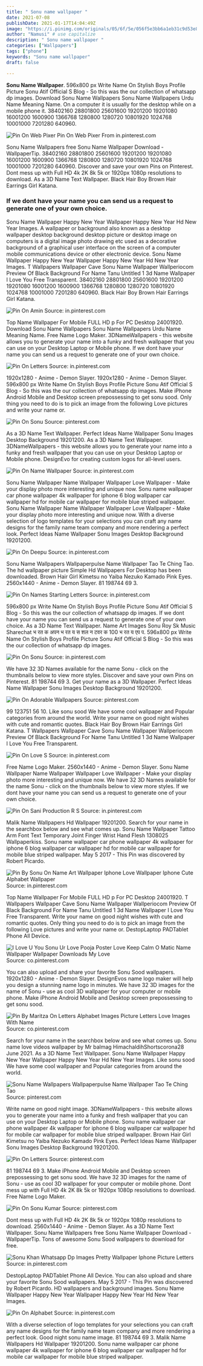 ```yaml
---
title: " Sonu name wallpaper "
date: 2021-07-08
publishDate: 2021-01-17T14:04:49Z
image: "https://i.pinimg.com/originals/05/6f/5e/056f5e3bb6a1eb31c9d53e84929173a0.jpg"
author: "Namusi" # use capitalize
description: " Sonu name wallpaper "
categories: ["Wallpapers"]
tags: ["phone"]
keywords: "Sonu name wallpaper"
draft: false

---
```



**Sonu Name Wallpaper**. 596x800 px Write Name On Stylish Boys Profile Picture Sonu Atif Official S Blog - So this was the our collection of whatsapp dp images. Download Sonu Name Wallpapers Sonu Name Wallpapers Urdu Name Meaning Name. On a computer it is usually for the desktop while on a mobile phone it. 38402160 28801800 25601600 19201200 19201080 16001200 1600900 1366768 1280800 1280720 10801920 1024768 10001000 7201280 640960.

![Pin On Web Pixer](https://i.pinimg.com/originals/6e/71/77/6e71770bc741321b75692aca3606ca1e.png "Pin On Web Pixer")
Pin On Web Pixer From in.pinterest.com


Sonu Name Wallpapers free Sonu Name Wallpaper Download - WallpaperTip. 38402160 28801800 25601600 19201200 19201080 16001200 1600900 1366768 1280800 1280720 10801920 1024768 10001000 7201280 640960. Discover and save your own Pins on Pinterest. Dont mess up with Full HD 4k 2K 8k 5k or 1920px 1080p resolutions to download. As a 3D Name Text Wallpaper. Black Hair Boy Brown Hair Earrings Girl Katana.

### If we dont have your name you can send us a request to generate one of your own choice.

Sonu Name Wallpaper Happy New Year Wallpaper Happy New Year Hd New Year Images. A wallpaper or background also known as a desktop wallpaper desktop background desktop picture or desktop image on computers is a digital image photo drawing etc used as a decorative background of a graphical user interface on the screen of a computer mobile communications device or other electronic device. Sonu Name Wallpaper Happy New Year Wallpaper Happy New Year Hd New Year Images. T Wallpapers Wallpaper Cave Sonu Name Wallpaper Wallperiocom Preview Of Black Background For Name Tanu Untitled 1 3d Name Wallpaper I Love You Free Transparent. 38402160 28801800 25601600 19201200 19201080 16001200 1600900 1366768 1280800 1280720 10801920 1024768 10001000 7201280 640960. Black Hair Boy Brown Hair Earrings Girl Katana.


![Pin On Amin](https://i.pinimg.com/originals/55/d5/ae/55d5ae2c0e6b25c565b562e09409f2ea.jpg "Pin On Amin")
Source: in.pinterest.com

Top Name Wallpaper For Mobile FULL HD p For PC Desktop 24001920. Download Sonu Name Wallpapers Sonu Name Wallpapers Urdu Name Meaning Name. Free Name Logo Maker. 3DNameWallpapers - this website allows you to generate your name into a funky and fresh wallpaper that you can use on your Desktop Laptop or Mobile phone. If we dont have your name you can send us a request to generate one of your own choice.

![Pin On Letters](https://i.pinimg.com/736x/4f/75/85/4f758555b50d318a2481b2c018c34b19.jpg "Pin On Letters")
Source: in.pinterest.com

1920x1280 - Anime - Demon Slayer. 1920x1280 - Anime - Demon Slayer. 596x800 px Write Name On Stylish Boys Profile Picture Sonu Atif Official S Blog - So this was the our collection of whatsapp dp images. Make iPhone Android Mobile and Desktop screen prepossessing to get sonu sood. Only thing you need to do is to pick an image from the following Love pictures and write your name or.

![Pin On Sonu](https://i.pinimg.com/originals/7f/fc/77/7ffc77933306980856cc31209cb140c9.jpg "Pin On Sonu")
Source: pinterest.com

As a 3D Name Text Wallpaper. Perfect Ideas Name Wallpaper Sonu Images Desktop Background 19201200. As a 3D Name Text Wallpaper. 3DNameWallpapers - this website allows you to generate your name into a funky and fresh wallpaper that you can use on your Desktop Laptop or Mobile phone. DesignEvo for creating custom logos for all-level users.

![Pin On Name Wallpaper](https://i.pinimg.com/originals/fc/a7/7f/fca77f0f01af182f14dbd7b4774d0a4c.jpg "Pin On Name Wallpaper")
Source: in.pinterest.com

Sonu Name Wallpaper Name Wallpaper Wallpaper Love Wallpaper - Make your display photo more interesting and unique now. Sonu name wallpaper car phone wallpaper 4k wallpaper for iphone 6 blog wallpaper car wallpaper hd for mobile car wallpaper for mobile blue striped wallpaper. Sonu Name Wallpaper Name Wallpaper Wallpaper Love Wallpaper - Make your display photo more interesting and unique now. With a diverse selection of logo templates for your selections you can craft any name designs for the family name team company and more rendering a perfect look. Perfect Ideas Name Wallpaper Sonu Images Desktop Background 19201200.

![Pin On Deepu](https://i.pinimg.com/564x/5b/89/72/5b8972be7f5bc58fdb9dba21745a0bfc.jpg "Pin On Deepu")
Source: in.pinterest.com

Sonu Name Wallpapers Wallpaperpulse Name Wallpaper Tao Te Ching Tao. The hd wallpaper picture Simple Hd Wallpapers For Desktop has been downloaded. Brown Hair Girl Kimetsu no Yaiba Nezuko Kamado Pink Eyes. 2560x1440 - Anime - Demon Slayer. 81 198744 69 3.

![Pin On Names Starting Letters](https://i.pinimg.com/736x/3a/be/1d/3abe1d826073b0206b2c4c2873035bee.jpg "Pin On Names Starting Letters")
Source: in.pinterest.com

596x800 px Write Name On Stylish Boys Profile Picture Sonu Atif Official S Blog - So this was the our collection of whatsapp dp images. If we dont have your name you can send us a request to generate one of your own choice. As a 3D Name Text Wallpaper. Name Art Images Sonu Roy Sk Music Sharechat भ रत क अपन भ रत य स शल न टवर क 100 भ रत य एप प. 596x800 px Write Name On Stylish Boys Profile Picture Sonu Atif Official S Blog - So this was the our collection of whatsapp dp images.

![Pin On Sonu](https://i.pinimg.com/originals/d9/e6/fe/d9e6fe689c0a3aa9443776dd3391168d.gif "Pin On Sonu")
Source: in.pinterest.com

We have 32 3D Names available for the name Sonu - click on the thumbnails below to view more styles. Discover and save your own Pins on Pinterest. 81 198744 69 3. Get your name as a 3D Wallpaper. Perfect Ideas Name Wallpaper Sonu Images Desktop Background 19201200.

![Pin On Adorable Wallpapers](https://i.pinimg.com/originals/17/55/79/1755798298b658e26a089c370e6cab62.jpg "Pin On Adorable Wallpapers")
Source: pinterest.com

99 123751 56 10. Like sonu sood We have some cool wallpaper and Popular categories from around the world. Write your name on good night wishes with cute and romantic quotes. Black Hair Boy Brown Hair Earrings Girl Katana. T Wallpapers Wallpaper Cave Sonu Name Wallpaper Wallperiocom Preview Of Black Background For Name Tanu Untitled 1 3d Name Wallpaper I Love You Free Transparent.

![Pin On Love S](https://i.pinimg.com/originals/ff/c1/f6/ffc1f6a7094e18712209082359289659.jpg "Pin On Love S")
Source: in.pinterest.com

Free Name Logo Maker. 2560x1440 - Anime - Demon Slayer. Sonu Name Wallpaper Name Wallpaper Wallpaper Love Wallpaper - Make your display photo more interesting and unique now. We have 32 3D Names available for the name Sonu - click on the thumbnails below to view more styles. If we dont have your name you can send us a request to generate one of your own choice.

![Pin On Sani Production R S](https://i.pinimg.com/originals/4a/4a/4d/4a4a4dea80726da518ac3bd01ca35c5c.png "Pin On Sani Production R S")
Source: in.pinterest.com

Malik Name Wallpapers Hd Wallpaper 19201200. Search for your name in the searchbox below and see what comes up. Sonu Name Wallpaper Tattoo Arm Font Text Temporary Joint Finger Wrist Hand Flesh 1308025 Wallpaperkiss. Sonu name wallpaper car phone wallpaper 4k wallpaper for iphone 6 blog wallpaper car wallpaper hd for mobile car wallpaper for mobile blue striped wallpaper. May 5 2017 - This Pin was discovered by Robert Picardo.

![Pin By Sonu On Name Art Wallpaper Iphone Love Wallpaper Iphone Cute Alphabet Wallpaper](https://i.pinimg.com/736x/71/31/13/7131136a54a6d463e01852792ffd534b.jpg "Pin By Sonu On Name Art Wallpaper Iphone Love Wallpaper Iphone Cute Alphabet Wallpaper")
Source: in.pinterest.com

Top Name Wallpaper For Mobile FULL HD p For PC Desktop 24001920. T Wallpapers Wallpaper Cave Sonu Name Wallpaper Wallperiocom Preview Of Black Background For Name Tanu Untitled 1 3d Name Wallpaper I Love You Free Transparent. Write your name on good night wishes with cute and romantic quotes. Only thing you need to do is to pick an image from the following Love pictures and write your name or. DestopLaptop PADTablet Phone All Device.

![I Love U You Sonu Ur Love Pooja Poster Love Keep Calm O Matic Name Wallpaper Wallpaper Downloads My Love](https://i.pinimg.com/originals/d3/a0/e9/d3a0e994717603f3c1cb73a012fd9ef5.png "I Love U You Sonu Ur Love Pooja Poster Love Keep Calm O Matic Name Wallpaper Wallpaper Downloads My Love")
Source: co.pinterest.com

You can also upload and share your favorite Sonu Sood wallpapers. 1920x1280 - Anime - Demon Slayer. DesignEvos name logo maker will help you design a stunning name logo in minutes. We have 32 3D images for the name of Sonu - use as cool 3D wallpaper for your computer or mobile phone. Make iPhone Android Mobile and Desktop screen prepossessing to get sonu sood.

![Pin By Maritza On Letters Alphabet Images Picture Letters Love Images With Name](https://i.pinimg.com/originals/dd/90/14/dd90143bcf7014fccd386b6f9ce8a1ff.jpg "Pin By Maritza On Letters Alphabet Images Picture Letters Love Images With Name")
Source: co.pinterest.com

Search for your name in the searchbox below and see what comes up. Sonu name love videos wallpaper by Mr balmag HimachaldihShortscorona28 June 2021. As a 3D Name Text Wallpaper. Sonu Name Wallpaper Happy New Year Wallpaper Happy New Year Hd New Year Images. Like sonu sood We have some cool wallpaper and Popular categories from around the world.

![Sonu Name Wallpapers Wallpaperpulse Name Wallpaper Tao Te Ching Tao](https://i.pinimg.com/originals/86/d4/4a/86d44aee81dcd909d94c94a71c862652.jpg "Sonu Name Wallpapers Wallpaperpulse Name Wallpaper Tao Te Ching Tao")
Source: pinterest.com

Write name on good night image. 3DNameWallpapers - this website allows you to generate your name into a funky and fresh wallpaper that you can use on your Desktop Laptop or Mobile phone. Sonu name wallpaper car phone wallpaper 4k wallpaper for iphone 6 blog wallpaper car wallpaper hd for mobile car wallpaper for mobile blue striped wallpaper. Brown Hair Girl Kimetsu no Yaiba Nezuko Kamado Pink Eyes. Perfect Ideas Name Wallpaper Sonu Images Desktop Background 19201200.

![Pin On Letters](https://i.pinimg.com/564x/09/b8/ce/09b8ce8d981346052f93338ac2dfb895.jpg "Pin On Letters")
Source: pinterest.com

81 198744 69 3. Make iPhone Android Mobile and Desktop screen prepossessing to get sonu sood. We have 32 3D images for the name of Sonu - use as cool 3D wallpaper for your computer or mobile phone. Dont mess up with Full HD 4k 2K 8k 5k or 1920px 1080p resolutions to download. Free Name Logo Maker.

![Pin On Sonu Kumar](https://i.pinimg.com/originals/f8/97/0b/f8970b2b1e8b0ce996c418b83cb3726e.jpg "Pin On Sonu Kumar")
Source: pinterest.com

Dont mess up with Full HD 4k 2K 8k 5k or 1920px 1080p resolutions to download. 2560x1440 - Anime - Demon Slayer. As a 3D Name Text Wallpaper. Sonu Name Wallpapers free Sonu Name Wallpaper Download - WallpaperTip. Tons of awesome Sonu Sood wallpapers to download for free.

![Sonu Khan Whatsapp Dp Images Pretty Wallpaper Iphone Picture Letters](https://i.pinimg.com/736x/96/c2/07/96c207b323f0baf77fe7155d576f8b44.jpg "Sonu Khan Whatsapp Dp Images Pretty Wallpaper Iphone Picture Letters")
Source: in.pinterest.com

DestopLaptop PADTablet Phone All Device. You can also upload and share your favorite Sonu Sood wallpapers. May 5 2017 - This Pin was discovered by Robert Picardo. HD wallpapers and background images. Sonu Name Wallpaper Happy New Year Wallpaper Happy New Year Hd New Year Images.

![Pin On Alphabet](https://i.pinimg.com/originals/05/6f/5e/056f5e3bb6a1eb31c9d53e84929173a0.jpg "Pin On Alphabet")
Source: in.pinterest.com

With a diverse selection of logo templates for your selections you can craft any name designs for the family name team company and more rendering a perfect look. Good night sonu name image. 81 198744 69 3. Malik Name Wallpapers Hd Wallpaper 19201200. Sonu name wallpaper car phone wallpaper 4k wallpaper for iphone 6 blog wallpaper car wallpaper hd for mobile car wallpaper for mobile blue striped wallpaper.

